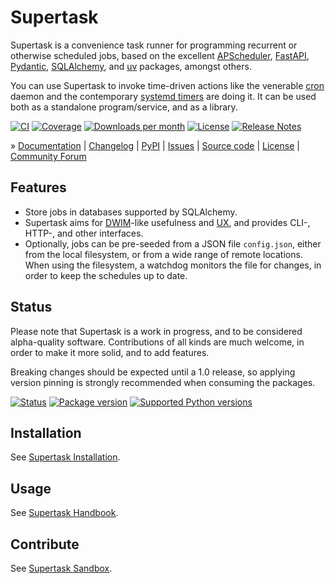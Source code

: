 # Supertask

Supertask is a convenience task runner for programming recurrent or otherwise
scheduled jobs, based on the excellent [APScheduler], [FastAPI], [Pydantic],
[SQLAlchemy], and [uv] packages, amongst others.

You can use Supertask to invoke time-driven actions like the venerable [cron]
daemon and the contemporary [systemd timers] are doing it. It can be used both
as a standalone program/service, and as a library.

[![CI][badge-ci]][project-ci]
[![Coverage][badge-coverage]][project-coverage]
[![Downloads per month][badge-downloads-per-month]][project-downloads]
[![License][badge-license]][project-license]
[![Release Notes][badge-release-notes]][project-release-notes]

» [Documentation]
| [Changelog]
| [PyPI]
| [Issues]
| [Source code]
| [License]
| [Community Forum]

## Features

- Store jobs in databases supported by SQLAlchemy.
- Supertask aims for [DWIM]-like usefulness and [UX], and provides CLI-,
  HTTP-, and other interfaces.
- Optionally, jobs can be pre-seeded from a JSON file `config.json`, either
  from the local filesystem, or from a wide range of remote locations.
  When using the filesystem, a watchdog monitors the file for changes, in
  order to keep the schedules up to date.

## Status

Please note that Supertask is a work in progress, and to be considered
alpha-quality software. Contributions of all kinds are much welcome,
in order to make it more solid, and to add features.

Breaking changes should be expected until a 1.0 release, so applying
version pinning is strongly recommended when consuming the packages.

[![Status][badge-status]][project-pypi]
[![Package version][badge-package-version]][project-pypi]
[![Supported Python versions][badge-python-versions]][project-pypi]

## Installation

See [Supertask Installation].

## Usage

See [Supertask Handbook].

## Contribute

See [Supertask Sandbox].



[APScheduler]: https://pypi.org/project/APScheduler/
[cron]: https://en.wikipedia.org/wiki/Cron
[DWIM]: https://en.wikipedia.org/wiki/DWIM
[FastAPI]: https://pypi.org/project/fastapi/
[Pydantic]: https://pypi.org/project/pydantic/
[SQLAlchemy]: https://pypi.org/project/SQLAlchemy/
[systemd timers]: https://opensource.com/article/20/7/systemd-timers
[UX]: https://en.wikipedia.org/wiki/User_experience

[Changelog]: https://github.com/pyveci/supertask/blob/main/CHANGES.md
[Community Forum]: https://community.panodata.org/
[Documentation]: https://supertask.readthedocs.io/
[Issues]: https://github.com/pyveci/supertask/issues
[License]: https://github.com/pyveci/supertask/blob/main/LICENSE
[PyPI]: https://pypi.org/project/supertask/
[Supertask Handbook]: https://supertask.readthedocs.io/handbook.html
[Supertask Installation]: https://supertask.readthedocs.io/install.html
[Supertask Sandbox]: https://supertask.readthedocs.io/sandbox.html
[Source code]: https://github.com/pyveci/supertask
[uv]: https://docs.astral.sh/uv/

[badge-ci]: https://github.com/pyveci/supertask/actions/workflows/main.yml/badge.svg
[badge-coverage]: https://codecov.io/gh/pyveci/supertask/branch/main/graph/badge.svg
[badge-downloads-per-month]: https://pepy.tech/badge/supertask/month
[badge-license]: https://img.shields.io/github/license/pyveci/supertask.svg
[badge-package-version]: https://img.shields.io/pypi/v/supertask.svg
[badge-python-versions]: https://img.shields.io/pypi/pyversions/supertask.svg
[badge-release-notes]: https://img.shields.io/github/release/pyveci/supertask?label=Release+Notes
[badge-status]: https://img.shields.io/pypi/status/supertask.svg
[project-ci]: https://github.com/pyveci/supertask/actions/workflows/main.yml
[project-coverage]: https://app.codecov.io/gh/pyveci/supertask
[project-downloads]: https://pepy.tech/project/supertask/
[project-license]: https://github.com/pyveci/supertask/blob/main/LICENSE
[project-pypi]: https://pypi.org/project/supertask
[project-release-notes]: https://github.com/pyveci/supertask/releases

